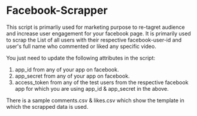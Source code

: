 # Facebook-Scrapper
This script is primarliy used for marketing purpose to re-tagret audience and increase user engagement for your facebook page.
It is primarily used to scrap the List of all users with their respective facebook-user-id and user's full name who commented or liked any specific video.

You just need to update the following attributes in the script:
1. app_id from any of your app on facebook.
2. app_secret from any of your app on facebook.
3. access_token from any of the test users from the respective facebook app for which you are using app_id & app_secret in the above.

There is a sample comments.csv & likes.csv which show the template in which the scrapped data is used.
